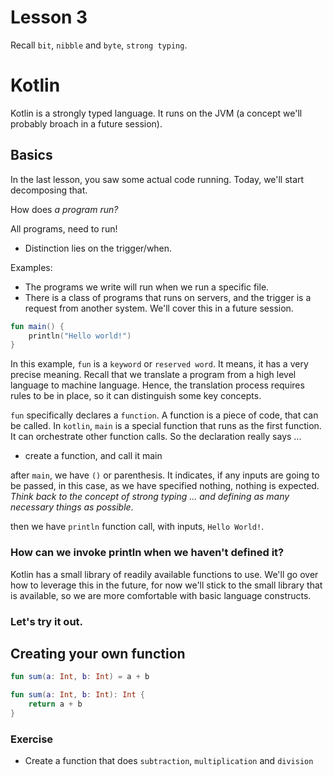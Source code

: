 # Lesson 3

Recall `bit`, `nibble` and `byte`, `strong typing`.

# Kotlin

Kotlin is a strongly typed language. It runs on the JVM (a concept we'll probably broach in a future session).

## Basics

In the last lesson, you saw some actual code running. Today, we'll start decomposing that.

How does _a program run?_

All programs, need to run!

- Distinction lies on the trigger/when.

Examples:

- The programs we write will run when we run a specific file.
- There is a class of programs that runs on servers, and the trigger is a request from another system. We'll cover
  this in a future session.

```kotlin
fun main() {
    println("Hello world!")
}
```

In this example, `fun` is a `keyword` or `reserved word`. It means, it has a very precise meaning. Recall that we
translate a program from a high level language to machine language. Hence, the translation process requires rules to
be in place, so it can distinguish some key concepts.

`fun` specifically declares a `function`. A function is a piece of code, that can be called. In `kotlin`, `main` is
a special function that runs as the first function. It can orchestrate other function calls. So the declaration
really says ...

- create a function, and call it main

after `main`, we have `()` or parenthesis. It indicates, if any inputs are going to be passed, in this case, as we
have specified nothing, nothing is expected. _Think back to the concept of strong typing ... and defining as many
necessary things as possible_.

then we have `println` function call, with inputs, `Hello World!`.

### How can we invoke println when we haven't defined it?

Kotlin has a small library of readily available functions to use. We'll go over how to leverage this in the future, for
now we'll stick to the small library that is available, so we are more comfortable with basic language constructs.

### Let's try it out.

## Creating your own function

```kotlin
fun sum(a: Int, b: Int) = a + b

fun sum(a: Int, b: Int): Int {
    return a + b
}
```

### Exercise

- Create a function that does `subtraction`, `multiplication` and `division`


